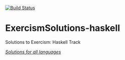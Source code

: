 [![Build Status](https://travis-ci.com/cmccandless/ExercismSolutions-haskell.svg?branch=master)](https://travis-ci.com/cmccandless/ExercismSolutions-haskell)
# ExercismSolutions-haskell
Solutions to Exercism: Haskell Track

*[Solutions for all languages](https://github.com/cmccandless/ExercismSolutions)*
